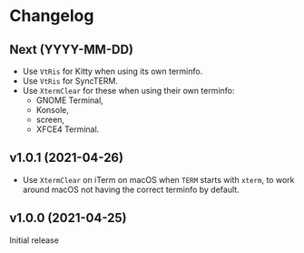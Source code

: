 # Changelog

## Next (YYYY-MM-DD)

- Use `VtRis` for Kitty when using its own terminfo.
- Use `VtRis` for SyncTERM.
- Use `XtermClear` for these when using their own terminfo:
  - GNOME Terminal,
  - Konsole,
  - screen,
  - XFCE4 Terminal.

## v1.0.1 (2021-04-26)

- Use `XtermClear` on iTerm on macOS when `TERM` starts with `xterm`, to work around macOS not
  having the correct terminfo by default.

## v1.0.0 (2021-04-25)

Initial release
